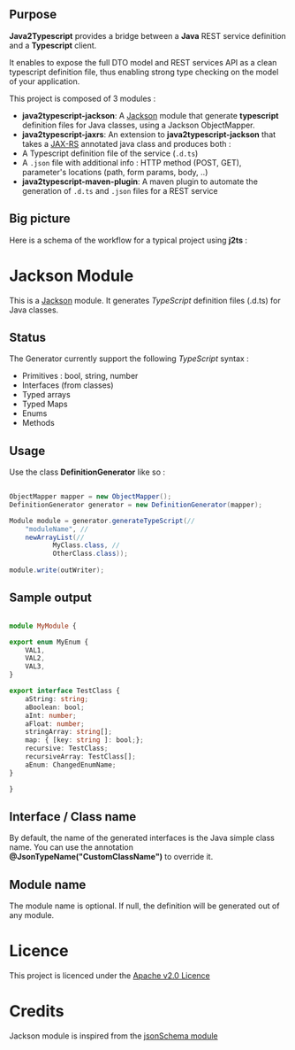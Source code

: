 ## Purpose

**Java2Typescript** provides a bridge between a **Java** REST service definition and a **Typescript** client. 

It enables to expose the full DTO model and REST services API as a clean typescript definition file, thus enabling strong type checking on the model of your application.

This project is composed of 3 modules :
* **java2typescript-jackson**: A [Jackson](http://jackson.codehaus.org/) module that generate **typescript** definition files for Java classes, using a Jackson ObjectMapper.
* **java2typescript-jaxrs**: An extension to **java2typescript-jackson** that takes a [JAX-RS](https://jax-rs-spec.java.net/) annotated java class and produces both :
 * A Typescript definition file of the service (`.d.ts`)
 * A `.json` file with additional info : HTTP method (POST, GET), parameter's locations (path, form params, body, ..)
* **java2typescript-maven-plugin**: A maven plugin to automate the generation of `.d.ts` and `.json` files for a REST service

## Big picture

Here is a schema of the workflow for a typical project using **j2ts** :


# Jackson Module

This is a [Jackson](http://jackson.codehaus.org/) module.
It generates *TypeScript* definition files (.d.ts) for Java classes.

## Status

The Generator currently support the following *TypeScript* syntax :

* Primitives : bool, string, number
* Interfaces (from classes)
* Typed arrays
* Typed Maps
* Enums
* Methods

## Usage

Use the class **DefinitionGenerator** like so :
```java
	
ObjectMapper mapper = new ObjectMapper();
DefinitionGenerator generator = new DefinitionGenerator(mapper);

Module module = generator.generateTypeScript(//
    "moduleName", //
    newArrayList(//
           MyClass.class, //
           OtherClass.class));
           
module.write(outWriter);
```

## Sample output

```typescript

module MyModule {

export enum MyEnum {
    VAL1,
    VAL2,
    VAL3,
}

export interface TestClass {
    aString: string;
    aBoolean: bool;
    aInt: number;
    aFloat: number;
    stringArray: string[];
    map: { [key: string ]: bool;};
    recursive: TestClass;
    recursiveArray: TestClass[];
    aEnum: ChangedEnumName;
}

}
```


## Interface / Class name

By default, the name of the generated interfaces is the Java simple class name.
You can use the annotation **@JsonTypeName("CustomClassName")** to override it.

## Module name

The module name is optional. If null, the definition will be generated out of any module.

# Licence

This project is licenced under the [Apache v2.0 Licence](http://www.apache.org/licenses/LICENSE-2.0.html)


# Credits

Jackson module is inspired from the [jsonSchema module](https://github.com/FasterXML/jackson-module-jsonSchema)



